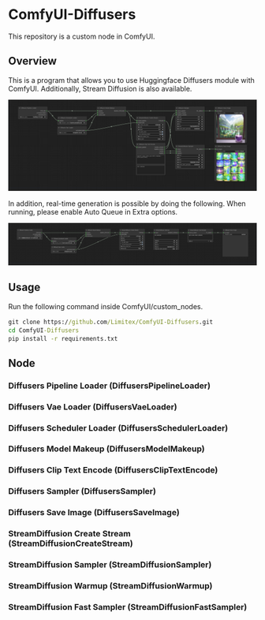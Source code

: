 # ComfyUI-Diffusers

This repository is a custom node in ComfyUI.

## Overview

This is a program that allows you to use Huggingface Diffusers module with ComfyUI. Additionally, Stream Diffusion is also available.

![Workflow](img/workflow.png)

In addition, real-time generation is possible by doing the following.
When running, please enable Auto Queue in Extra options.

![Workflow2](img/workflow2.png)

## Usage

Run the following command inside ComfyUI/custom_nodes.

```cmd
git clone https://github.com/Limitex/ComfyUI-Diffusers.git
cd ComfyUI-Diffusers
pip install -r requirements.txt
```

## Node

### Diffusers Pipeline Loader (DiffusersPipelineLoader)

### Diffusers Vae Loader (DiffusersVaeLoader)

### Diffusers Scheduler Loader (DiffusersSchedulerLoader)

### Diffusers Model Makeup (DiffusersModelMakeup)

### Diffusers Clip Text Encode (DiffusersClipTextEncode)

### Diffusers Sampler (DiffusersSampler)

### Diffusers Save Image (DiffusersSaveImage)

### StreamDiffusion Create Stream (StreamDiffusionCreateStream)

### StreamDiffusion Sampler (StreamDiffusionSampler)

### StreamDiffusion Warmup (StreamDiffusionWarmup)

### StreamDiffusion Fast Sampler (StreamDiffusionFastSampler)
